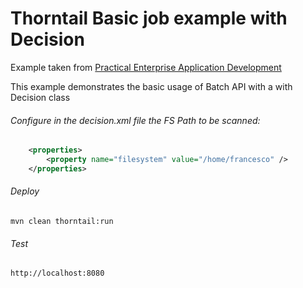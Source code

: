 Thorntail Basic job example with Decision
=====================================

Example taken from [Practical Enterprise Application Development](http://www.itbuzzpress.com/ebooks/java-ee-7-development-on-wildfly.html)

This example demonstrates the basic usage of Batch API with a with Decision class

###### Configure in the decision.xml file the FS Path to be scanned:
```xml
	<properties>
		<property name="filesystem" value="/home/francesco" />
	</properties>
```

###### Deploy
```shell
mvn clean thorntail:run
```
###### Test
```shell
http://localhost:8080 
```
 
 
 
